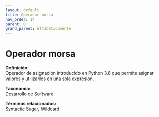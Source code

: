 ```yaml
---
layout: default
title: Operador morsa
nav_order: 14
parent: O
grand_parent: Alfabéticamente
---
```


# Operador morsa

**Definición:**  
Operador de asignación introducido en Python 3.8 que permite asignar valores y utilizarlos en una sola expresión.

**Taxonomía:**  
Desarrollo de Software

**Términos relacionados:**  
[Syntactic Sugar](https://maleniski.github.io/diccionario-angl-tec-mx/docs/alfabeticamente/S/syntactic-sugar.html), [Wildcard](https://maleniski.github.io/diccionario-angl-tec-mx/docs/alfabeticamente/W/wildcard.html)
